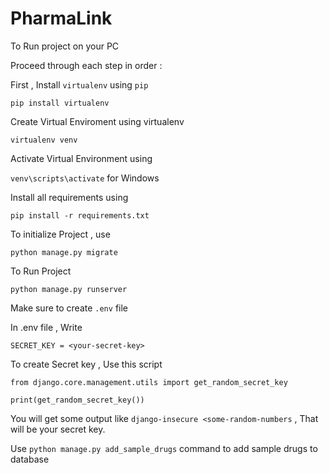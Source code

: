 # PharmaLink

To Run project on your PC 

Proceed through each step in order :

First , Install `virtualenv` using `pip`

`pip install virtualenv`

Create Virtual Enviroment using virtualenv 

`virtualenv venv`

Activate Virtual Environment using 

`venv\scripts\activate` for Windows

Install all requirements using 

`pip install -r requirements.txt`

To initialize Project , use 

`python manage.py migrate`

To Run Project 

`python manage.py runserver`

Make sure to create `.env` file 

In .env file , Write 

```
SECRET_KEY = <your-secret-key>
```

To create Secret key , Use this script 

```
from django.core.management.utils import get_random_secret_key

print(get_random_secret_key())
```

You will get some output like `django-insecure <some-random-numbers` , That will be your secret key. 


Use `python manage.py add_sample_drugs` command to add sample drugs to database
